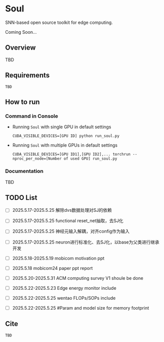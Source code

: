 # Soul

SNN-based open source toolkit for edge computing.

Coming Soon...

## Overview

TBD

## Requirements

```
TBD
```

## How to run
### Command in Console 
- Running `Soul` with single GPU in default settings
    ```
    CUDA_VISIBLE_DEVICES=[GPU ID] python run_soul.py
    ```

- Running `Soul` with multiple GPUs in default settings
    ```
    CUDA_VISIBLE_DEVICES=[GPU ID1],[GPU ID2],... torchrun --nproc_per_node=[Number of used GPU] run_soul.py
    ```

### Documentation

TBD


## TODO List

- [ ] 2025.5.17-2025.5.25 解除dvs数据处理对SJ的依赖
- [ ] 2025.5.17-2025.5.25 functional reset_net抽取，去SJ化
- [ ] 2025.5.17-2025.5.25 神经元输入解耦，对齐config作为输入
- [ ] 2025.5.17-2025.5.25 neuron进行标准化、去SJ化，以base为父类进行继承开发
- [ ] 2025.5.18-2025.5.19 mobicom motivation ppt
- [ ] 2025.5.18 mobicom24 paper ppt report
- [ ] 2025.5.20-2025.5.31 ACM computing survey V1 shoule be done
- [ ] 2025.5.22-2025.5.23 Edge energy monitor include
- [ ] 2025.5.22-2025.5.25 wentao FLOPs/SOPs include
- [ ] 2025.5.22-2025.5.25 #Param and model size for memory footprint
 

## Cite

```
TBD
```
